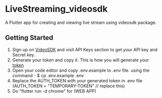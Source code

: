 # LiveStreaming_videosdk
A Flutter app for creating and viewing live stream using videosdk package. 

## Getting Started
1. Sign up on [VideoSDK](https://app.videosdk.live/dashboard) and visit API Keys section to get your API key and Secret key.
2. Generate your token and copy it. This is how you will generate your [token](https://docs.videosdk.live/flutter/guide/video-and-audio-calling-api-sdk/server-setup)
3. Open your code editor and copy .env.example to .env file. using the command - $ cp .env.example .env
4. Replace the AUTH_TOKEN with your generated token in .env file (AUTH_TOKEN = "TEMPORARY-TOKEN" // replace this)
5. Do "flutter run -d chrome" for (WEB APP)

